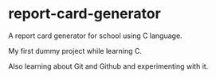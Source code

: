 # report-card-generator

A report card generator for school using C language.

My first dummy project while learning C.

Also learning about Git and Github and experimenting with it.
